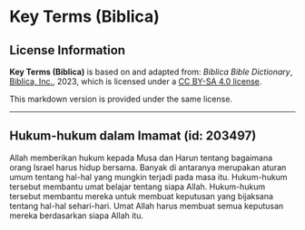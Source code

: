 # Key Terms (Biblica)

## License Information

**Key Terms (Biblica)** is based on and adapted from: _Biblica Bible Dictionary_, [Biblica, Inc.](https://www.biblica.com/), 2023, which is licensed under a [CC BY-SA 4.0 license](https://creativecommons.org/licenses/by-sa/4.0/legalcode.en).

This markdown version is provided under the same license.



--------------------------------

## Hukum-hukum dalam Imamat (id: 203497)

Allah memberikan hukum kepada Musa dan Harun tentang bagaimana orang Israel harus hidup bersama. Banyak di antaranya merupakan aturan umum tentang hal\-hal yang mungkin terjadi pada masa itu. Hukum\-hukum tersebut membantu umat belajar tentang siapa Allah. Hukum\-hukum tersebut membantu mereka untuk membuat keputusan yang bijaksana tentang hal\-hal sehari\-hari. Umat Allah harus membuat semua keputusan mereka berdasarkan siapa Allah itu.


